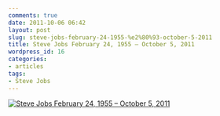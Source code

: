 ```yaml
---
comments: true
date: 2011-10-06 06:42
layout: post
slug: steve-jobs-february-24-1955-%e2%80%93-october-5-2011
title: Steve Jobs February 24, 1955 – October 5, 2011
wordpress_id: 16
categories:
- articles
tags:
- Steve Jobs
---
```


[![Steve Jobs February 24, 1955 – October 5, 2011](http://upload.wikimedia.org/wikipedia/commons/b/b9/Steve_Jobs_Headshot_2010-CROP.jpg)](http://www.nytimes.com/2011/10/30/opinion/mona-simpsons-eulogy-for-steve-jobs.html?_r=2&pagewanted=all)